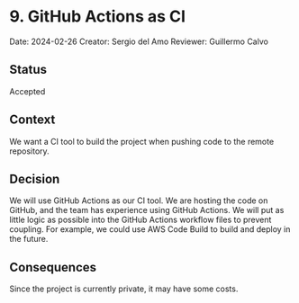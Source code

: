 # 9. GitHub Actions as CI

Date: 2024-02-26
Creator: Sergio del Amo
Reviewer: Guillermo Calvo

## Status

Accepted

## Context

We want a CI tool to build the project when pushing code to the remote repository.

## Decision

We will use GitHub Actions as our CI tool. We are hosting the code on GitHub, and the team has experience using GitHub Actions.
We will put as little logic as possible into the GitHub Actions workflow files to prevent coupling. For example, we could use AWS Code Build to build and deploy in the future.

## Consequences
Since the project is currently private, it may have some costs. 
